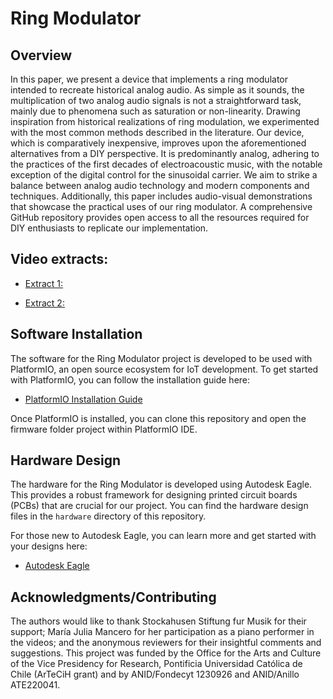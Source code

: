 # Ring Modulator

## Overview

In this paper, we present a device that implements a ring modulator intended to recreate historical analog audio. As simple as it sounds, the multiplication of two analog audio signals is not a straightforward task, mainly due to phenomena such as saturation or non-linearity. Drawing inspiration from historical realizations of ring modulation, we experimented with the most common methods described in the literature. Our device, which is comparatively inexpensive, improves upon the aforementioned alternatives from a DIY perspective. It is predominantly analog, adhering to the practices of the first decades of electroacoustic music, with the notable exception of the digital control for the sinusoidal carrier. We aim to strike a balance between analog audio technology and modern components and techniques. Additionally, this paper includes audio-visual demonstrations that showcase the practical uses of our ring modulator. A comprehensive GitHub repository provides open access to all the resources required for DIY enthusiasts to replicate our implementation.

## Video extracts: 

- [Extract 1:](https://www.youtube.com/watch?v=Msjlwba8t8I)

- [Extract 2:](https://www.youtube.com/watch?v=kj30MS5Sc_M)


## Software Installation

The software for the Ring Modulator project is developed to be used with PlatformIO, an open source ecosystem for IoT development. To get started with PlatformIO, you can follow the installation guide here:

- [PlatformIO Installation Guide](https://docs.platformio.org/en/latest/core/installation.html)

Once PlatformIO is installed, you can clone this repository and open the firmware folder project within PlatformIO IDE.

## Hardware Design

The hardware for the Ring Modulator is developed using Autodesk Eagle. This provides a robust framework for designing printed circuit boards (PCBs) that are crucial for our project. You can find the hardware design files in the `hardware` directory of this repository.

For those new to Autodesk Eagle, you can learn more and get started with your designs here:

- [Autodesk Eagle](https://www.autodesk.com/products/eagle/overview)

## Acknowledgments/Contributing

The authors would like to thank Stockahusen Stiftung fur Musik for their support; María Julia Mancero for her participation as a piano performer in the videos; and the anonymous reviewers for their insightful comments and suggestions. This project was funded by the Office for the Arts and Culture of the Vice Presidency for Research, Pontificia Universidad Católica de Chile (ArTeCiH grant) and by ANID/Fondecyt 1230926 and ANID/Anillo ATE220041.

